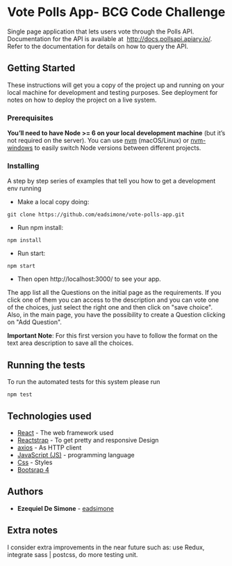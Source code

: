 # Vote Polls App- BCG Code Challenge

Single page application that lets users vote through the Polls API.
Documentation for the API is available at ​ http://docs.pollsapi.apiary.io/​ . Refer to the
documentation for details on how to query the API.

## Getting Started

These instructions will get you a copy of the project up and running on your local machine for development and testing purposes. See deployment for notes on how to deploy the project on a live system.

### Prerequisites

**You’ll need to have Node >= 6 on your local development machine** (but it’s not required on the server). You can use [nvm](https://github.com/creationix/nvm#installation) (macOS/Linux) or [nvm-windows](https://github.com/coreybutler/nvm-windows#node-version-manager-nvm-for-windows) to easily switch Node versions between different projects.

### Installing

A step by step series of examples that tell you how to get a development env running

* Make a local copy doing:

```
git clone https://github.com/eadsimone/vote-polls-app.git
```

* Run npm install:

```
npm install
```

* Run start:

```
npm start
```

* Then open http://localhost:3000/ to see your app.

The app list all the Questions on the initial page as the requirements. If you click one of them you can access to the description and you can vote one of the choices, just select the right one and then click on "save choice".
Also, in the main page, you have the possibility to create a Question clicking on "Add Question".

**Important Note**: For this first version you have to follow the format on the text area description to save all the choices.

## Running the tests

To run the automated tests for this system please run

```
npm test
```

## Technologies used

* [React](https://github.com/facebook/create-react-app) - The web framework used
* [Reactstrap](https://reactstrap.github.io/) - To get pretty and responsive Design
* [axios](https://github.com/axios/axios) - As HTTP client
* [JavaScript (JS)](https://developer.mozilla.org/en-US/docs/Web/JavaScript) - programming language
* [Css](https://developer.mozilla.org/en-US/docs/Web/CSS) - Styles
* [Bootsrap 4]()

## Authors

* **Ezequiel De Simone** - [eadsimone](https://github.com/eadsimone)

## Extra notes

I consider extra improvements in the near future such as:
use Redux, integrate sass | postcss, do more testing unit.
